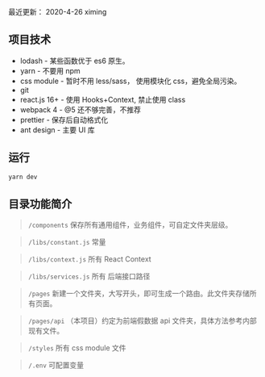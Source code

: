 最近更新：
2020-4-26 ximing

## 项目技术

- lodash - 某些函数优于 es6 原生。
- yarn - 不要用 npm
- css module - 暂时不用 less/sass， 使用模块化 css，避免全局污染。
- git
- react.js 16+ - 使用 Hooks+Context, 禁止使用 class
- webpack 4 - @5 还不够完善，不推荐
- prettier - 保存后自动格式化
- ant design - 主要 UI 库

## 运行

```bash
yarn dev
```

## 目录功能简介

> `/components` 保存所有通用组件，业务组件，可自定文件夹层级。

> `/libs/constant.js` 常量

> `/libs/context.js` 所有 React Context

> `/libs/services.js` 所有 后端接口路径

> `/pages` 新建一个文件夹，大写开头，即可生成一个路由。此文件夹存储所有页面。

> `/pages/api` （本项目）约定为前端假数据 api 文件夹，具体方法参考内部现有文件。

> `/styles` 所有 css module 文件

> `/.env` 可配置变量

